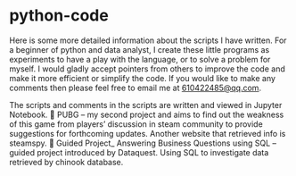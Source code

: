 # python-code
Here is some more detailed information about the scripts I have written. For a beginner of python and data analyst, I create these little programs as experiments to have a play with the language, or to solve a problem for myself. I would gladly accept pointers from others to improve the code and make it more efficient or simplify the code. If you would like to make any comments then please feel free to email me at 610422485@qq.com.

The scripts and comments in the scripts are written and viewed in Jupyter Notebook.
  	  PUBG – my second project and aims to find out the weakness of this game from players’ discussion in steam community to provide suggestions for forthcoming updates. Another website that retrieved info is steamspy.
  	  Guided Project_ Answering Business Questions using SQL – guided project introduced by Dataquest. Using SQL to investigate data retrieved by chinook database.

     
